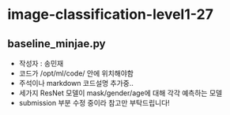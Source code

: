 # image-classification-level1-27

## baseline_minjae.py 
- 작성자 : 송민재
- 코드가 /opt/ml/code/ 안에 위치해야함
- 주석이나 markdown 코드설명 추가중.. 
- 세가지 ResNet 모델이 mask/gender/age에 대해 각각 예측하는 모델
- submission 부분 수정 중이라 참고만 부탁드립니다!
